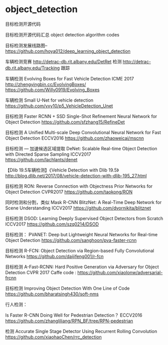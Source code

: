 # object_detection
目标检测开源代码



目标检测开源代码汇总 object detection algorithm codes


目标检测发展线路图–
https://github.com/hoya012/deep_learning_object_detection

车辆检测竞赛
http://detrac-db.rit.albany.edu/DetRet 检测
http://detrac-db.rit.albany.edu/Tracking 跟踪

车辆检测
Evolving Boxes for Fast Vehicle Detection ICME 2017
http://zhengyingbin.cc/EvolvingBoxes/
https://github.com/Willy0919/Evolving_Boxes

车辆检测
Small U-Net for vehicle detection
https://github.com/vxy10/p5_VehicleDetection_Unet

目标检测 Faster RCNN + SSD
Single-Shot Refinement Neural Network for Object Detection
https://github.com/sfzhang15/RefineDet

目标检测
A Unified Multi-scale Deep Convolutional Neural Network for Fast Object Detection ECCV2016
https://github.com/zhaoweicai/mscnn

目标检测 — 加速候选区域提取
DeNet: Scalable Real-time Object Detection with Directed Sparse Sampling ICCV2017
https://github.com/lachlants/denet

【Dlib 19.5车辆检测】《Vehicle Detection with Dlib 19.5》
http://blog.dlib.net/2017/08/vehicle-detection-with-dlib-195_27.html

目标检测
RON: Reverse Connection with Objectness Prior Networks for Object Detection CVPR2017
https://github.com/taokong/RON

同时检测和分割，类似 Mask R-CNN
BlitzNet: A Real-Time Deep Network for Scene Understanding ICCV2017
https://github.com/dvornikita/blitznet ​​​​

目标检测
DSOD: Learning Deeply Supervised Object Detectors from Scratch ICCV2017
https://github.com/szq0214/DSOD

目标检测：
PVANET: Deep but Lightweight Neural Networks for Real-time Object Detection
https://github.com/sanghoon/pva-faster-rcnn

目标检测
R-FCN: Object Detection via Region-based Fully Convolutional Networks
https://github.com/daijifeng001/r-fcn

目标检测
A-Fast-RCNN: Hard Positive Generation via Adversary for Object Detection CVPR 2017
Caffe code : https://github.com/xiaolonw/adversarial-frcnn

目标检测
Improving Object Detection With One Line of Code
https://github.com/bharatsingh430/soft-nms

行人检测：

Is Faster R-CNN Doing Well for Pedestrian Detection？ ECCV2016
https://github.com/zhangliliang/RPN_BF/tree/RPN-pedestrian

检测
Accurate Single Stage Detector Using Recurrent Rolling Convolution
https://github.com/xiaohaoChen/rrc_detection
